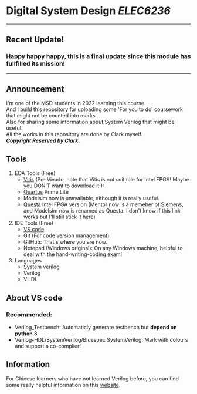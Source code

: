 # Digital System Design *ELEC6236*  
***  
## Recent Update!  
### Happy happy happy, this is a final update since this module has fullfilled its mission!
***
## Announcement  
I'm one of the MSD students in 2022 learning this course.  
And I build this repository for uploading some 'For you to do' coursework that might not be counted into marks.  
Also for sharing some information about System Verilog that might be useful.  
All the works in this repository are done by Clark myself.  
***Copyright Reserved by Clark.***  
## Tools  
1. EDA Tools (Free)  
    - [Vitis](https://www.xilinx.com/products/design-tools/vitis/vitis-platform.html) (Pre Vivado, note that Vitis is not suitable for Intel FPGA! Maybe you DON'T want to download it!):   
    - [Quartus](https://www.intel.com/content/www/us/en/software-kit/736572/intel-quartus-prime-lite-edition-design-software-version-21-1-1-for-windows.html?) Prime Lite   
    - Modelsim now is unavailable, although it is really useful. 
    - [Questa](https://www.intel.com/content/www/us/en/software-kit/746695/questa-intel-fpgas-edition-software-version-22-3.html ) Intel FPGA version (Mentor now is a memeber of Siemens, and Modelsim now is renamed as Questa. I don't know if this link works but I'll still stick it here)   
2. IDE Tools (Free)  
    - [VS code](https://code.visualstudio.com/download)  
    - [Git](https://git-scm.com/downloads) (For code version management)  
    - GitHub: That's where you are now.  
    - Notepad (Windows original): On any Windows machine, helpful to deal with the hand-writing-coding exam!  
3. Languages  
    - System verilog  
    - Verilog  
    - VHDL  
## About VS code  
### Recommended:  
- Verilog_Testbench: Automaticly generate testbench but **depend on python 3**  
- Verilog-HDL/SystemVerilog/Bluespec SystemVerilog: Mark with colours and support a co-complier!  
## Information  
For Chinese learners who have not learned Verilog before, you can find some really helpful information on this [website](https://www.runoob.com/w3cnote/verilog-data-type.html).  

